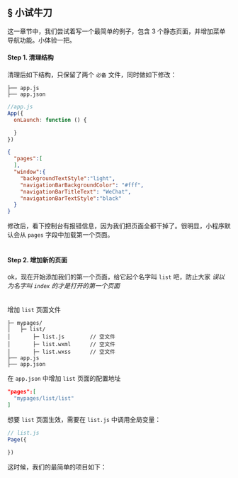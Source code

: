 ## <a>&sect; 小试牛刀</a>
这一章节中，我们尝试着写一个最简单的例子，包含 3 个静态页面，并增加菜单导航功能。小体验一把。  

#### Step 1.  清理结构   
清理后如下结构，只保留了两个 `必备` 文件，同时做如下修改：  
```
├── app.js
├── app.json
```
```js
//app.js
App({
  onLaunch: function () {

  }
})
```
```json
{
  "pages":[
  ],
  "window":{
    "backgroundTextStyle":"light",
    "navigationBarBackgroundColor": "#fff",
    "navigationBarTitleText": "WeChat",
    "navigationBarTextStyle":"black"
  }
}
```
修改后，看下控制台有报错信息，因为我们把页面全都干掉了。很明显，小程序默认会从 `pages` 字段中加载第一个页面。  
<br>  
#### Step 2.  增加新的页面
ok，现在开始添加我们的第一个页面，给它起个名字叫 `list` 吧，防止大家 *误以为名字叫 `index` 的才是打开的第一个页面*  
<br>   
增加 `list` 页面文件  
```
├─ mypages/
│   ├─ list/
│       ├─ list.js        // 空文件
│       ├─ list.wxml      // 空文件
│       ├─ list.wxss      // 空文件
├── app.js
├── app.json
```  

在 `app.json` 中增加 `list` 页面的配置地址
```json
"pages":[
  "mypages/list/list"  
]
```  

想要 `list` 页面生效，需要在 `list.js` 中调用全局变量：
```js
// list.js
Page({

})
```  

这时候，我们的最简单的项目如下：

